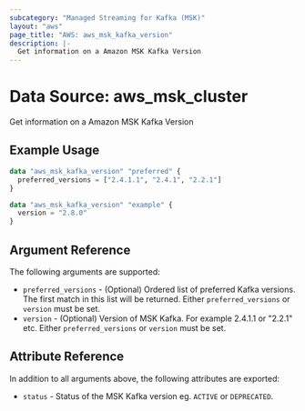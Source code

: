 ```yaml
---
subcategory: "Managed Streaming for Kafka (MSK)"
layout: "aws"
page_title: "AWS: aws_msk_kafka_version"
description: |-
  Get information on a Amazon MSK Kafka Version
---
```


# Data Source: aws_msk_cluster

Get information on a Amazon MSK Kafka Version

## Example Usage

```terraform
data "aws_msk_kafka_version" "preferred" {
  preferred_versions = ["2.4.1.1", "2.4.1", "2.2.1"]
}

data "aws_msk_kafka_version" "example" {
  version = "2.8.0"
}
```

## Argument Reference

The following arguments are supported:

* `preferred_versions` - (Optional) Ordered list of preferred Kafka versions. The first match in this list will be returned. Either `preferred_versions` or `version` must be set.
* `version` - (Optional) Version of MSK Kafka. For example 2.4.1.1 or "2.2.1" etc. Either `preferred_versions` or `version` must be set.

## Attribute Reference

In addition to all arguments above, the following attributes are exported:

* `status` - Status of the MSK Kafka version eg. `ACTIVE` or `DEPRECATED`.
